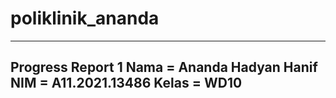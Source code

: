 # poliklinik_ananda
---
Progress Report 1
Nama   =  Ananda Hadyan Hanif
NIM    = A11.2021.13486
Kelas  = WD10
---
